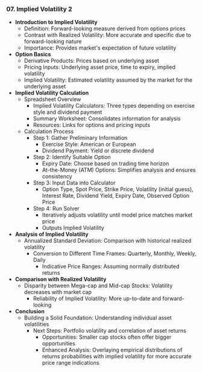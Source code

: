 ### 07. Implied Volatility 2
- **Introduction to Implied Volatility**
    - Definition: Forward-looking measure derived from options prices
    - Contrast with Realized Volatility: More accurate and specific due to forward-looking nature
    - Importance: Provides market's expectation of future volatility
- **Option Basics**
    - Derivative Products: Prices based on underlying asset
    - Pricing Inputs: Underlying asset price, time to expiry, implied volatility
    - Implied Volatility: Estimated volatility assumed by the market for the underlying asset
- **Implied Volatility Calculation**
    - Spreadsheet Overview
        - Implied Volatility Calculators: Three types depending on exercise style and dividend payment
        - Summary Worksheet: Consolidates information for analysis
        - Resources: Links for options and pricing inputs
    - Calculation Process
        - Step 1: Gather Preliminary Information
            - Exercise Style: American or European
            - Dividend Payment: Yield or discrete dividend
        - Step 2: Identify Suitable Option
            - Expiry Date: Choose based on trading time horizon
            - At-the-Money (ATM) Options: Simplifies analysis and ensures consistency
        - Step 3: Input Data into Calculator
            - Option Type, Spot Price, Strike Price, Volatility (initial guess), Interest Rate, Dividend Yield, Expiry Date, Observed Option Price
        - Step 4: Run Solver
            - Iteratively adjusts volatility until model price matches market price
            - Outputs Implied Volatility
- **Analysis of Implied Volatility**
    - Annualized Standard Deviation: Comparison with historical realized volatility
        - Conversion to Different Time Frames: Quarterly, Monthly, Weekly, Daily
            - Indicative Price Ranges: Assuming normally distributed returns
- **Comparison with Realized Volatility**
    - Disparity between Mega-cap and Mid-cap Stocks: Volatility decreases with market cap
        - Reliability of Implied Volatility: More up-to-date and forward-looking
- **Conclusion**
    - Building a Solid Foundation: Understanding individual asset volatilities
        - Next Steps: Portfolio volatility and correlation of asset returns
            - Opportunities: Smaller cap stocks often offer bigger opportunities
            - Enhanced Analysis: Overlaying empirical distributions of returns probabilities with implied volatility for more accurate price range indications
